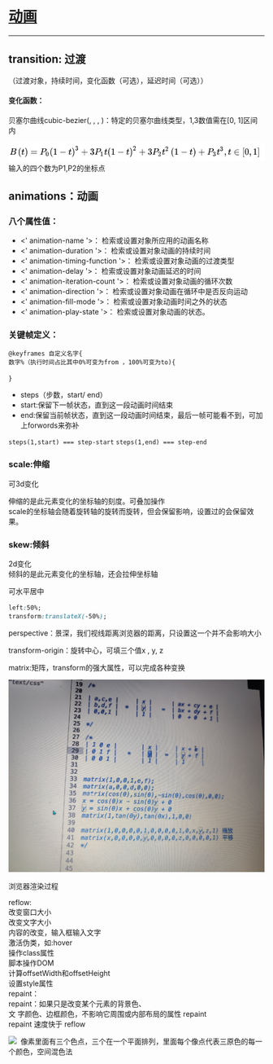 # [动画](http://css.doyoe.com/)
----------

## transition: 过渡

（过渡对象，持续时间，变化函数（可选），延迟时间（可选））

#### 变化函数：
贝塞尔曲线cubic-bezier(<number>, <number>, <number>, <number>)：特定的贝塞尔曲线类型，1,3数值需在[0, 1]区间内

![贝塞尔曲线](beisaier.png)
输入的四个数为P1,P2的坐标点

## animations：动画
### 八个属性值：
- <' animation-name '>：
检索或设置对象所应用的动画名称
- <' animation-duration '>：
检索或设置对象动画的持续时间
- <' animation-timing-function '>：
检索或设置对象动画的过渡类型
- <' animation-delay '>：
检索或设置对象动画延迟的时间
- <' animation-iteration-count '>：
检索或设置对象动画的循环次数
- <' animation-direction '>：
检索或设置对象动画在循环中是否反向运动
- <' animation-fill-mode '>：
检索或设置对象动画时间之外的状态
- <' animation-play-state '>：
检索或设置对象动画的状态。

### 关键帧定义：
```
@keyframes 自定义名字{
数字%（执行时间占比其中0%可变为from ，100%可变为to){

}
```

- steps（步数，start/ end）
- start:保留下一帧状态，直到这一段动画时间结束
- end:保留当前帧状态，直到这一段动画时间结束，最后一帧可能看不到，可加上forwords来弥补

`steps(1,start) === step-start`
`steps(1,end) === step-end `

### scale:伸缩
可3d变化

伸缩的是此元素变化的坐标轴的刻度。可叠加操作  
scale的坐标轴会随着旋转轴的旋转而旋转，但会保留影响，设置过的会保留效果。

### skew:倾斜
2d变化  
倾斜的是此元素变化的坐标轴，还会拉伸坐标轴


可水平居中
```css
left:50%;
transform:translateX(-50%);
```


perspective：景深，我们视线距离浏览器的距离，只设置这一个并不会影响大小

transform-origin：旋转中心，可填三个值x , y, z


matrix:矩阵，transform的强大属性，可以完成各种变换

![](fe560397c0d847cfa9bbbb4001fdbc6a.jpg)


浏览器渲染过程


reflow:  
改变窗口大小  
改变文字大小  
内容的改变，输入框输入文字  
激活伪类，如:hover  
操作class属性  
脚本操作DOM  
计算offsetWidth和offsetHeight  
设置style属性  
repaint：  
repaint：如果只是改变某个元素的背景色、  
文 字颜色、边框颜色，不影响它周围或内部布局的属性
repaint  
repaint 速度快于 reflow  

![](ac85f7579d8f2ab3171fe5c35630fed1.jpg)
![]()
像素里面有三个色点，三个在一个平面排列，里面每个像点代表三原色的每一个颜色，空间混色法